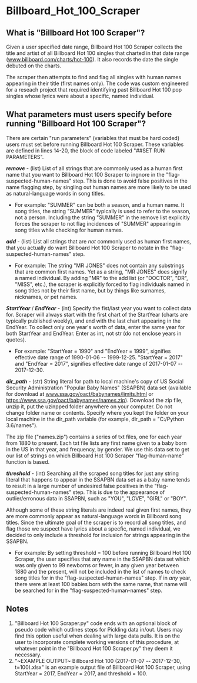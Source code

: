 # Billboard_Hot_100_Scraper

## What is "Billboard Hot 100 Scraper"?
Given a user specified date range, Billboard Hot 100 Scraper collects the title and artist of all Billboard Hot 100 singles that charted in that date range  (www.billboard.com/charts/hot-100).  It also records the date the single debuted on the charts.  

The scraper then attempts to find and flag all singles with human names appearing in their title (first names only).  The code was custom engineered for a reseach project that required identifying past Billboard Hot 100 pop singles whose lyrics were about a specific, named individual.

## What parameters must users specify before running "Billboard Hot 100 Scraper"?
There are certain "run parameters" (variables that must be hard coded) users must set before running Billboard Hot 100 Scraper.  These variables are defined in lines 14-20, the block of code labeled "##SET RUN PARAMETERS".

***remove*** - (list) List of all strings that are commonly used as a human first name that you want to Billboard Hot 100 Scraper to ingnore in the "flag-suspected-human-names" step.  This is done to avoid false positives in the name flagging step, by singling out human names are more likely to be used as natural-language words in song titles.  

- For example: "SUMMER" can be both a season, and a human name.  It song titles, the string "SUMMER" typically is used to refer to the season, not a person.  Including the string "SUMMER" in the remove list explicitly forces the scraper to not flag incidences of "SUMMER" appearing in song titles while checking for human names.

***add*** - (list) List all strings that are *not* commonly used as human first names, that you actually do want Billboard Hot 100 Scraper to notate in the "flag-suspected-human-names" step.

- For example: The string "MR JONES" does not contain any substrings that are common first names.  Yet as a string, "MR JONES" does signify a named individual.  By adding "MR" to the add list (or "DOCTOR", "DR", "MISS", etc.), the scraper is explicitly forced to flag individuals named in song titles not by their first name, but by things like surnames, nicknames, or pet names.

***StartYear*** / ***EndYear*** - (int) Specify the fist/last year you want to collect data for.  Scraper will always start with the first chart of the StartYear (charts are typically published weekly), and end with the last chart appearing in the EndYear.  To collect only one year's worth of data, enter the same year for both StartYear and EndYear.  Enter as int, not str (do not enclose years in quotes).

- For example: "StartYear = 1990" and "EndYear = 1999", signifies effective date range of 1990-01-06 -- 1999-12-25.  "StartYear = 2017" and "EndYear = 2017", signifies effective date range of 2017-01-07 -- 2017-12-30. 

***dir_path*** - (str) String literal for path to local machine's copy of US Social Security Administration "Popular Baby Names" (SSAPBN) data set (available for download at www.ssa.gov/oact/babynames/limits.html or https://www.ssa.gov/oact/babynames/names.zip).  Download the zip file, unzip it, put the uzinpped folder anywhere on your computer.  Do not change folder name or contents.  Specify where you kept the folder on your local machine in the dir_path variable (for example, dir_path = "C:/Python 3.6/names"). 

The zip file ("names.zip") contains a series of txt files, one for each year from 1880 to present.  Each txt file lists any first name given to a baby born in the US in that year, and frequency, by gender.  We use this data set to get our list of strings on which Billboard Hot 100 Scraper "flag-human-name" function is based.

***threshold*** - (int) Searching all the scraped song titles for just any string literal that happens to appear in the SSAPBN data set as a baby name tends to result in a large number of undesired false positives in the "flag-suspected-human-names" step.  This is due to the appearance of outlier/erronous data in SSAPBN, such as "YOU", "LOVE", "GIRL" or "BOY".  

Although some of these string literals are indeed real given first names, they are more commonly appear as natural-language words in Billboard song titles.  Since the ultimate goal of the scraper is to record all song titles, and flag those we suspect have lyrics about a specfic, named individual, we decided to only include a threshold for inclusion for strings appearing in the SSAPBN.

- For example: By setting threshold = 100 before running Billboard Hot 100 Scraper, the user specifies that any name in the SSAPBN data set which was only given to 99 newborns or fewer, in any given year between 1880 and the present, will not be included in the list of names to check song titles for in the "flag-suspected-human-names" step.  If in *any* year, there were at least 100 babies born with the same name, that name will be searched for in the "flag-suspected-human-names" step.

## Notes

1. "Billboard Hot 100 Scraper.py" code ends with an optional block of pseudo code which outlines steps for Pickling data in/out.  Users may find this option useful when dealing with large data pulls.  It is on the user to incorporate complete working versions of this procedure, at whatever point in the "Billboard Hot 100 Scraper.py" they deem it necessary.
2. "~EXAMPLE OUTPUT~ Billboard Hot 100 (2017-01-07 -- 2017-12-30, t=100).xlsx" is an example output file of Billboard Hot 100 Scraper, using StartYear = 2017, EndYear = 2017, and threshold = 100.
